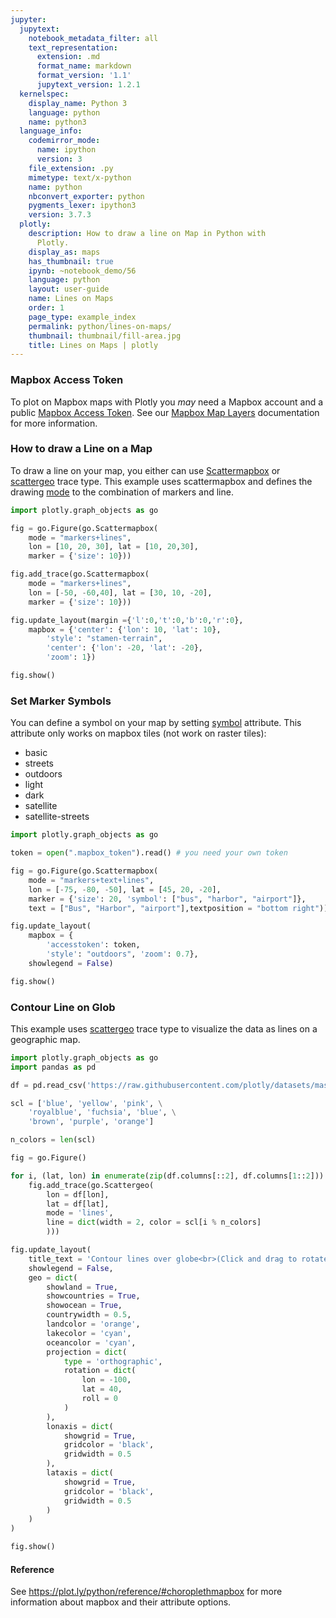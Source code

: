 ```yaml
---
jupyter:
  jupytext:
    notebook_metadata_filter: all
    text_representation:
      extension: .md
      format_name: markdown
      format_version: '1.1'
      jupytext_version: 1.2.1
  kernelspec:
    display_name: Python 3
    language: python
    name: python3
  language_info:
    codemirror_mode:
      name: ipython 
      version: 3
    file_extension: .py
    mimetype: text/x-python
    name: python
    nbconvert_exporter: python
    pygments_lexer: ipython3
    version: 3.7.3
  plotly:
    description: How to draw a line on Map in Python with
      Plotly.
    display_as: maps
    has_thumbnail: true
    ipynb: ~notebook_demo/56
    language: python
    layout: user-guide
    name: Lines on Maps
    order: 1
    page_type: example_index
    permalink: python/lines-on-maps/
    thumbnail: thumbnail/fill-area.jpg
    title: Lines on Maps | plotly
---
```



### Mapbox Access Token

To plot on Mapbox maps with Plotly you *may* need a Mapbox account and a public [Mapbox Access Token](https://www.mapbox.com/studio). See our [Mapbox Map Layers](/python/mapbox-layers/) documentation for more information.


### How to draw a Line on a Map 

To draw a line on your map, you either can use [Scattermapbox](https://plot.ly/python/reference/#scattermapbox) or [scattergeo](https://plot.ly/python/reference/#scattergeo) trace type. This example uses scattermapbox and defines
the drawing [mode](https://plot.ly/python/reference/#scattermapbox-mode) to the combination of markers and line. 

```python
import plotly.graph_objects as go

fig = go.Figure(go.Scattermapbox(
    mode = "markers+lines",
    lon = [10, 20, 30], lat = [10, 20,30], 
    marker = {'size': 10}))

fig.add_trace(go.Scattermapbox(
    mode = "markers+lines",      
    lon = [-50, -60,40], lat = [30, 10, -20], 
    marker = {'size': 10}))

fig.update_layout(margin ={'l':0,'t':0,'b':0,'r':0},
    mapbox = {'center': {'lon': 10, 'lat': 10},
        'style': "stamen-terrain", 
        'center': {'lon': -20, 'lat': -20}, 
        'zoom': 1})

fig.show()
```

### Set Marker Symbols 

You can define a symbol on your map by setting [symbol](https://plot.ly/python/reference/#scattermapbox-marker-symbol) attribute. This attribute only works on mapbox tiles (not work on raster tiles): 
- basic
- streets
- outdoors
- light
- dark
- satellite
- satellite-streets

```python
import plotly.graph_objects as go

token = open(".mapbox_token").read() # you need your own token

fig = go.Figure(go.Scattermapbox(
    mode = "markers+text+lines",
    lon = [-75, -80, -50], lat = [45, 20, -20], 
    marker = {'size': 20, 'symbol': ["bus", "harbor", "airport"]},
    text = ["Bus", "Harbor", "airport"],textposition = "bottom right"))

fig.update_layout(
    mapbox = {
        'accesstoken': token,
        'style': "outdoors", 'zoom': 0.7},
    showlegend = False)

fig.show()
```
### Contour Line on Glob
This example uses [scattergeo](https://plot.ly/javascript/reference/#scattergeo) trace type to visualize the data as lines on a geographic map.

```python
import plotly.graph_objects as go
import pandas as pd

df = pd.read_csv('https://raw.githubusercontent.com/plotly/datasets/master/globe_contours.csv')

scl = ['blue', 'yellow', 'pink', \
    'royalblue', 'fuchsia', 'blue', \
    'brown', 'purple', 'orange']

n_colors = len(scl)

fig = go.Figure()

for i, (lat, lon) in enumerate(zip(df.columns[::2], df.columns[1::2])):
    fig.add_trace(go.Scattergeo(
        lon = df[lon],
        lat = df[lat],
        mode = 'lines',
        line = dict(width = 2, color = scl[i % n_colors]
        )))

fig.update_layout(
    title_text = 'Contour lines over globe<br>(Click and drag to rotate)',
    showlegend = False,
    geo = dict(
        showland = True,
        showcountries = True,
        showocean = True,
        countrywidth = 0.5,
        landcolor = 'orange',
        lakecolor = 'cyan',
        oceancolor = 'cyan',
        projection = dict(
            type = 'orthographic',
            rotation = dict(
                lon = -100,
                lat = 40,
                roll = 0
            )
        ),
        lonaxis = dict(
            showgrid = True,
            gridcolor = 'black',
            gridwidth = 0.5
        ),
        lataxis = dict(
            showgrid = True,
            gridcolor = 'black',
            gridwidth = 0.5
        )
    )
)

fig.show()
```

#### Reference
See https://plot.ly/python/reference/#choroplethmapbox for more information about mapbox and their attribute options.
